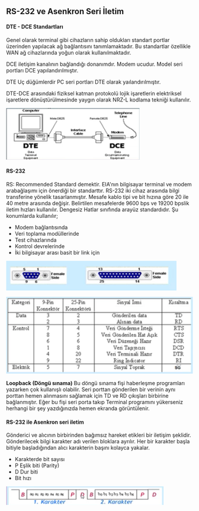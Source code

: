 RS-232 ve Asenkron Seri İletim
---------

#### DTE - DCE Standartları
Genel olarak terminal gibi cihazların sahip oldukları standart portlar üzerinden yapılacak ağ bağlantısını tanımlamaktadır. Bu standartlar özellikle WAN ağ cihazlarında yoğun olarak kullanılmaktadır.

DCE iletişim kanalının bağlandığı donanımdır. Modem ucudur. Model seri portları DCE yapılandırılmıştır.

DTE Uç düğümlerdir PC seri portları DTE olarak yaılandırılmıştır.

DTE-DCE arasındaki fiziksel katman protokolü lojik işaretlerin elektriksel işaretlere dönüştürülmesinde yaygın olarak NRZ-L kodlama tekniği kullanılır.

![](dtedce.png)

#### RS-232
RS: Recommended Standard demektir.
EIA'nın bilgisayar terminal ve modem arabağlaşımı için önerdiği bir standarttır.
RS-232 iki cihaz arasında bilgi transferine yönelik tasarlanmıştır. Mesafe kablo tipi ve bit hızına göre 20 ile 40 metre arasında değişir. Belirtilen mesafelerde 9600 bps ve 19200 bpslik iletim hızları kullanılır. Dengesiz Hatlar sınıfında arayüz standardıdır. Şu konumlarda kullanılır;

* Modem bağlantısında
* Veri toplama modüllerinde
* Test cihazlarında
* Kontrol devrelerinde
* İki bilgisayar arası basit bir link için


![](rs232konnektor.png)

![](rs232.png)

**Loopback (Döngü sınama)** Bu döngü sınama fişi haberleşme programları yazarken çok kullanışlı olabilir. Seri porttan gönderilen bir verinin aynı porttan hemen alınmasını sağlamak için TD ve RD çıkışları birbirine bağlanmıştır. Eğer bu fişi seri porta takıp Terminal programını yükerseniz herhangi bir şey yazdığınızda hemen ekranda görüntülenir.

#### RS-232 ile Asenkron seri iletim
Gönderici ve alıcının birbirinden bağımsız hareket etikleri bir iletişim şeklidir. Gönderilecek bilgi karakter adı verilen bloklara ayrılır. Her bir karakter başla bitiyle başladığından alıcı karakterin başını kolayca yakalar.

* Karakterde bit sayısı
* P Eşlik biti (Parity)
* D Dur biti
* Bit hızı

![](rs232asenkron.png)


